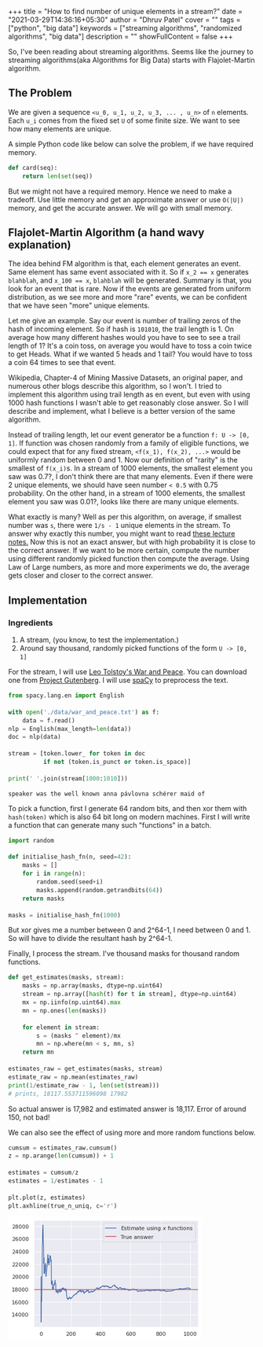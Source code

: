 +++
title = "How to find number of unique elements in a stream?"
date = "2021-03-29T14:36:16+05:30"
author = "Dhruv Patel"
cover = ""
tags = ["python", "big data"]
keywords = ["streaming algorithms", "randomized algorithms", "big data"]
description = ""
showFullContent = false
+++

So, I've been reading about streaming algorithms. Seems like the journey to streaming algorithms(aka Algorithms for Big Data) starts with Flajolet-Martin algorithm. 

## The Problem
We are given a sequence `<u_0, u_1, u_2, u_3, ... , u_n>` of `n` elements. Each `u_i` comes from the fixed set `U` of some finite size. We want to see how many elements are unique. 

A simple Python code like below can solve the problem, if we have required memory.

```python
def card(seq):
    return len(set(seq))
```

But we might not have a required memory. Hence we need to make a tradeoff. Use little memory and get an approximate answer or use `O(|U|)` memory, and get the accurate answer. We will go with small memory.

## Flajolet-Martin Algorithm (a hand wavy explanation)

The idea behind FM algorithm is that, each element generates an event. Same element has same event associated with it. So if `x_2 == x` generates `blahblah`, and `x_100 == x`, `blahblah` will be generated. Summary is that, you look for an event that is rare. Now if the events are generated from uniform distribution, as we see more and more "rare" events, we can be confident that we have seen "more" unique elements. 

Let me give an example. Say our event is number of trailing zeros of the hash of incoming element. So if hash is `101010`, the trail length is 1. On average how many different hashes would you have to see to see a trail length of 1? It's a coin toss, on average you would have to toss a coin twice to get Heads. What if we wanted 5 heads and 1 tail? You would have to toss a coin 64 times to see that event.

 Wikipedia, Chapter-4 of Mining Massive Datasets, an original paper, and numerous other blogs describe this algorithm, so I won't. I tried to implement this algorithm using trail length as en event, but even with using 1000 hash functions I wasn't able to get reasonably close answer. So I will describe and implement, what I believe is a better version of the same algorithm.

Instead of trailing length, let our event generator be a function `f: U -> [0, 1]`. If function was chosen randomly from a family of eligible functions, we could expect that for any fixed stream, `<f(x_1), f(x_2), ...>` would be uniformly random between 0 and 1. Now our definition of "rarity" is the smallest of `f(x_i)`s. In a stream of 1000 elements, the smallest element you saw was 0.7?, I don't think there are that many elements. Even if there were 2 unique elements, we should have seen number `< 0.5` with 0.75 probability. On the other hand, in a stream of 1000 elements, the smallest element you saw was 0.01?, looks like there are many unique elements.

What exactly is many? Well as per this algorithm, on average, if smallest number was `s`, there were `1/s - 1` unique elements in the stream. To answer why exactly this number, you might want to read [these lecture notes.](https://www.sketchingbigdata.org/fall20/lec/notes.pdf) Now this is not an exact answer, but with high probability it is close to the correct answer. If we want to be more certain, compute the number using different randomly picked function then compute the average. Using Law of Large numbers, as more and more experiments we do, the average gets closer and closer to the correct answer.

## Implementation

### Ingredients

1. A stream, (you know, to test the implementation.)
2. Around say thousand, randomly picked functions of the form `U -> [0, 1]`

For the stream, I will use [Leo Tolstoy's War and Peace](https://en.wikipedia.org/wiki/War_and_Peace). You can download one from [Project Gutenberg](https://www.gutenberg.org/files/2600/2600-0.txt). I will use [spaCy](https://spacy.io/) to preprocess the text.

```python
from spacy.lang.en import English

with open('./data/war_and_peace.txt') as f:
    data = f.read()
nlp = English(max_length=len(data))
doc = nlp(data)

stream = [token.lower_ for token in doc 
          if not (token.is_punct or token.is_space)]

print(' '.join(stream[1000:1010]))
```

```text
speaker was the well known anna pávlovna schérer maid of
```

To pick a function, first I generate 64 random bits, and then xor them with `hash(token)` which is also 64 bit long on modern machines. First I will write a function that can generate many such "functions" in a batch. 

```python
import random

def initialise_hash_fn(n, seed=42):
    masks = []
    for i in range(n):
        random.seed(seed+i)
        masks.append(random.getrandbits(64))
    return masks

masks = initialise_hash_fn(1000)
```

But xor gives me a number between 0 and 2^64-1, I need between 0 and 1. So will have to divide the resultant hash by 2^64-1.

Finally, I process the stream. I've thousand masks for thousand random functions.

```python 
def get_estimates(masks, stream):
    masks = np.array(masks, dtype=np.uint64)
    stream = np.array([hash(t) for t in stream], dtype=np.uint64)
    mx = np.iinfo(np.uint64).max
    mn = np.ones(len(masks))

    for element in stream:
        s = (masks ^ element)/mx
        mn = np.where(mn < s, mn, s)
    return mn

estimates_raw = get_estimates(masks, stream)
estimate_raw = np.mean(estimates_raw)
print(1/estimate_raw - 1, len(set(stream)))
# prints, 18117.553711596098 17982
```

So actual answer is 17,982 and estimated answer is 18,117. Error of around 150, not bad!

We can also see the effect of using more and more random functions below.

```python
cumsum = estimates_raw.cumsum()
z = np.arange(len(cumsum)) + 1

estimates = cumsum/z
estimates = 1/estimates - 1

plt.plot(z, estimates)
plt.axhline(true_n_uniq, c='r')
```

![plot](images/cumulative_effects.png)







[^1]: [Original Paper](http://algo.inria.fr/flajolet/Publications/FlMa85.pdf)